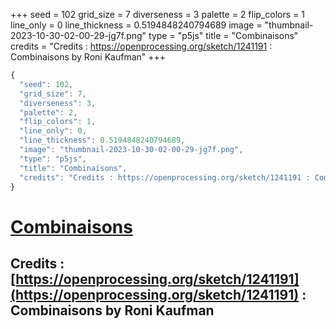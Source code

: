 +++
seed = 102
grid_size = 7
diverseness = 3
palette = 2
flip_colors = 1
line_only = 0
line_thickness = 0.5194848240794689
image = "thumbnail-2023-10-30-02-00-29-jg7f.png"
type = "p5js"
title = "Combinaisons"
credits = "Credits : https://openprocessing.org/sketch/1241191 : Combinaisons by Roni Kaufman"
+++




~~~javascript
{
  "seed": 102,
  "grid_size": 7,
  "diverseness": 3,
  "palette": 2,
  "flip_colors": 1,
  "line_only": 0,
  "line_thickness": 0.5194848240794689,
  "image": "thumbnail-2023-10-30-02-00-29-jg7f.png",
  "type": "p5js",
  "title": "Combinaisons",
  "credits": "Credits : https://openprocessing.org/sketch/1241191 : Combinaisons by Roni Kaufman"
}
~~~



# [Combinaisons](https://openprocessing.org/sketch/2065396)

## Credits : [https://openprocessing.org/sketch/1241191](https://openprocessing.org/sketch/1241191) : Combinaisons by Roni Kaufman 

